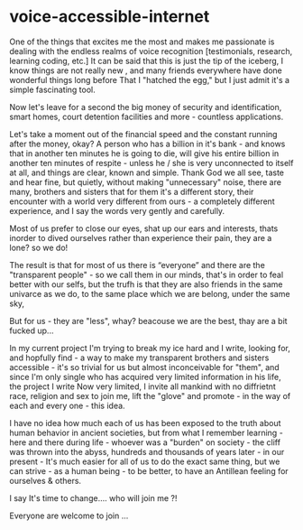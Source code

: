 # voice-accessible-internet


One of the things that excites me the most and makes me passionate is dealing with the endless realms of voice recognition [testimonials, research, learning coding, etc.] It can be said that this is just the tip of the iceberg, I know things are not really new , and many friends everywhere have done wonderful things long before That I "hatched the egg," but I just admit it's a simple fascinating tool. 

Now let's leave for a second the big money of security and identification, smart homes, court detention facilities and more - countless applications.

Let's take a moment out of the financial speed and the constant running after the money, okay? A person who has a billion in it's bank - and knows that in another ten minutes he is going to die, will give his entire billion in another ten minutes of respite - unless he / she is very unconnected to itself at all, and things are clear, known and simple.
Thank God we all see, taste and hear fine, but quietly, without making "unnecessary" noise, there are many, brothers and sisters that for them it's a different story, their encounter with a world very different from ours - a completely different experience, and I say the words very gently and carefully.

Most of us prefer to close our eyes, shat up our ears and interests, thats inorder to dived ourselves rather than experience their pain, they are a lone? so we do!

The result is that for most of us there is “everyone” and there are the "transparent people" - so we call them in our minds, that's in order to feal better with our selfs, but the trufh is that they are also friends in the same univarce as we do, to the same place which we are belong, under the same sky,

But for us - they are "less", whay? beacouse we are the best, thay are a bit fucked up...

In my current project I'm trying to break my ice hard and I write, looking for, and hopfully find - a way to make my transparent brothers and sisters accessible - it's so trivial for us but almost inconceivable for "them", and since I'm only single who has acquired very limited information in his life, the project I write Now very limited, I invite all mankind with no diffrietnt race, religion and sex to join me, lift the "glove" and promote - in the way of each and every one - this idea.

I have no idea how much each of us has been exposed to the truth about human behavior in ancient societies, but from what I remember learning - here and there during life - whoever was a "burden" on society - the cliff was thrown into the abyss, hundreds and thousands of years later - in our present - It's much easier for all of us to do the exact same thing, but we can strive - as a human being - to be better, to have an Antillean feeling for ourselves & others.

I say It's time to change.... 
who will join me ?!

Everyone are welcome to join ...
